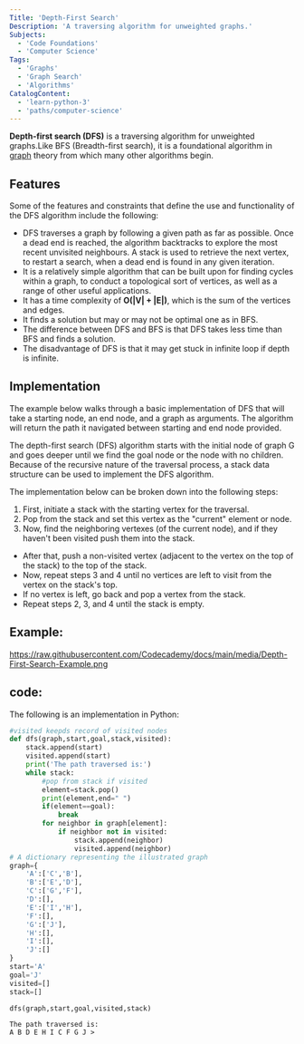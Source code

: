 ```yaml
---
Title: 'Depth-First Search'
Description: 'A traversing algorithm for unweighted graphs.'
Subjects:
  - 'Code Foundations'
  - 'Computer Science'
Tags:
  - 'Graphs'
  - 'Graph Search'
  - 'Algorithms'
CatalogContent:
  - 'learn-python-3'
  - 'paths/computer-science'
---
```


**Depth-first search (DFS)** is a traversing algorithm for unweighted graphs.Like BFS (Breadth-first search), it is a foundational algorithm in [graph](https://www.codecademy.com/resources/docs/general/graph) theory from which many other algorithms begin.

## Features

Some of the features and constraints that define the use and functionality of the DFS algorithm include the following:

- DFS traverses a graph by following a given path as far as possible. Once a dead end is reached, the algorithm backtracks to explore the most recent unvisited neighbours.  A stack is used to retrieve the next vertex, to restart a search, when a dead end is found in any given iteration. 
- It is a relatively simple algorithm that can be built upon for finding cycles within a graph, to conduct a topological sort of vertices, as well as a range of other useful applications.
- It has a time complexity of **O(|V| + |E|)**, which is the sum of the vertices and edges.
- It finds a solution but may or may not be optimal one as in BFS.
- The difference between DFS and BFS is that DFS takes less time than BFS and finds a solution.
- The disadvantage of DFS is that it may get stuck in infinite loop if depth is infinite.

## Implementation

The example below walks through a basic implementation of DFS that will take a starting node, an end node, and a graph as arguments. The algorithm will return the path it navigated between starting and end node provided.

The depth-first search (DFS) algorithm starts with the initial node of graph G and goes deeper until we find the goal node or the node with no children.
Because of the recursive nature of the traversal process, a stack data structure can be used to implement the DFS algorithm.

The implementation below can be broken down into the following steps:

1. First, initiate a stack with the starting vertex for the traversal.
2. Pop from the stack and set this vertex as the "current" element or node.
3. Now, find the neighboring vertexes (of the current node), and if they haven't been visited push them into the stack.
- After that, push a non-visited vertex (adjacent to the vertex on the top of the stack) to the top of the stack.
- Now, repeat steps 3 and 4 until no vertices are left to visit from the vertex on the stack's top.
- If no vertex is left, go back and pop a vertex from the stack.
- Repeat steps 2, 3, and 4 until the stack is empty.

## Example:
https://raw.githubusercontent.com/Codecademy/docs/main/media/Depth-First-Search-Example.png

## code:
The following is an implementation in Python:

```python
#visited keepds record of visited nodes
def dfs(graph,start,goal,stack,visited):
    stack.append(start)
    visited.append(start)
    print('The path traversed is:')
    while stack:
        #pop from stack if visited 
        element=stack.pop()
        print(element,end=" ")
        if(element==goal):
            break
        for neighbor in graph[element]:
            if neighbor not in visited:
                stack.append(neighbor)
                visited.append(neighbor)
# A dictionary representing the illustrated graph 
graph={
    'A':['C','B'],
    'B':['E','D'],
    'C':['G','F'],
    'D':[],
    'E':['I','H'],
    'F':[],
    'G':['J'],
    'H':[],
    'I':[],
    'J':[]
}
start='A'
goal='J'
visited=[]
stack=[]

dfs(graph,start,goal,visited,stack)
```

```shell
The path traversed is:
A B D E H I C F G J >
```
